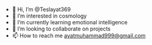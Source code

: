 - 👋 Hi, I’m @Teslayat369
- 👀 I’m interested in cosmology 
- 🌱 I’m currently learning emotional intelligence 
- 💞️ I’m looking to collaborate on projects 
- 📫 How to reach me ayatmuhammad999@gmail.com

<!---
Teslayat369/Teslayat369 is a ✨ special ✨ repository because its `README.md` (this file) appears on your GitHub profile.
You can click the Preview link to take a look at your changes.
--->
